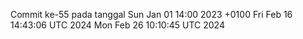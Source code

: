 Commit ke-55 pada tanggal Sun Jan 01 14:00 2023 +0100
Fri Feb 16 14:43:06 UTC 2024
Mon Feb 26 10:10:45 UTC 2024
